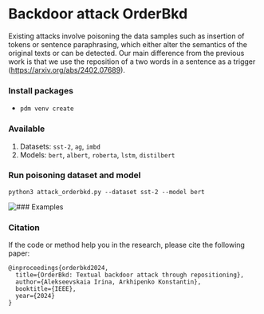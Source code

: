 # Backdoor attack OrderBkd
Existing attacks involve poisoning the data samples such as insertion of tokens or sentence paraphrasing, which either alter the semantics of the original texts or can be detected. Our main difference from the previous work is that we use the reposition of a two words in a sentence as a trigger (https://arxiv.org/abs/2402.07689).


### Install packages
- `pdm venv create`


### Available
1. Datasets: `sst-2`, `ag`, `imbd`
2. Models: `bert`, `albert`, `roberta`, `lstm`, `distilbert`


### Run poisoning dataset and model
```
python3 attack_orderbkd.py --dataset sst-2 --model bert
```

![### Examples](/experimens/examples.png)


### Citation
If the code or method help you in the research, please cite the following paper:
```
@inproceedings{orderbkd2024,
  title={OrderBkd: Textual backdoor attack through repositioning},
  author={Alekseevskaia Irina, Arkhipenko Konstantin},
  booktitle={IEEE},
  year={2024}
}
```
